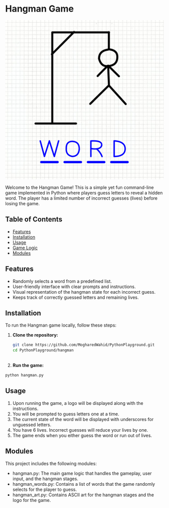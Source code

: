 # Hangman Game

![Hangman Logo](https://github.com/MogharedWahid/PythonPlayground/blob/main/hangman/hangman.png)

Welcome to the Hangman Game! This is a simple yet fun command-line game implemented in Python where players guess letters to reveal a hidden word. The player has a limited number of incorrect guesses (lives) before losing the game.

## Table of Contents

- [Features](#features)
- [Installation](#installation)
- [Usage](#usage)
- [Game Logic](#game-logic)
- [Modules](#modules)

## Features

- Randomly selects a word from a predefined list.
- User-friendly interface with clear prompts and instructions.
- Visual representation of the hangman state for each incorrect guess.
- Keeps track of correctly guessed letters and remaining lives.

## Installation

To run the Hangman game locally, follow these steps:

1. **Clone the repository:**

   ```bash
   git clone https://github.com/MogharedWahid/PythonPlayground.git
   cd PythonPlayground/hangman
  
2. **Run the game:**

  ```bash
  python hangman.py
  ```

## Usage
1. Upon running the game, a logo will be displayed along with the instructions.
2. You will be prompted to guess letters one at a time.
3. The current state of the word will be displayed with underscores for unguessed letters.
4. You have 6 lives. Incorrect guesses will reduce your lives by one.
5. The game ends when you either guess the word or run out of lives.


## Modules
This project includes the following modules:
* hangman.py: The main game logic that handles the gameplay, user input, and the hangman stages.
* hangman_words.py: Contains a list of words that the game randomly selects for the player to guess.
* hangman_art.py: Contains ASCII art for the hangman stages and the logo for the game.

  

